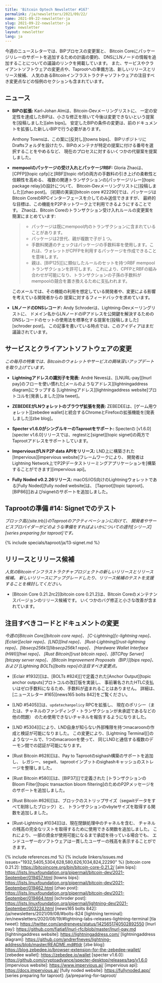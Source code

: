 ```yaml
---
title: 'Bitcoin Optech Newsletter #167'
permalink: /ja/newsletters/2021/09/22/
name: 2021-09-22-newsletter-ja
slug: 2021-09-22-newsletter-ja
type: newsletter
layout: newsletter
lang: ja
---
```

今週のニュースレターでは、BIPプロセスの変更案と、
Bitcoin Coreにパッケージリレーのサポートを追加するための計画の要約、
DNSにLNノードの情報を追加することについての議論のリンクを掲載しています。
また、サービスやクライアントソフトウェアの変更点や、Taprootへの準備方法、新しいリリースとリリース候補、
人気のあるBitcoinインフラストラクチャソフトウェアの注目すべき変更点などの恒例のセクションも含まれています。

## ニュース

- **BIPの拡張:** Karl-Johan Almは、Bitcoin-Devメーリングリストに、
  一定の安定性を達成したBIPは、小さな修正を除いて今後は変更できないという提案を[投稿しました][alm bips]。
  安定したBIPの条件の変更は、前のドキュメントを拡張した新しいBIPで行う必要があります。

    Anthony Townsは、この案に[反対し][towns bips]、
    BIPリポジトリにDraftsフォルダを設けたり、BIPのメンテナが特定の提案に付ける番号を選択することをやめるなど、
    現在のプロセスに対するいくつかの代替案を提案しました。

- **mempoolのパッケージの受け入れとパッケージRBF:** Gloria Zhaoは、
  [CPFP][topic cpfp]と[RBF][topic rbf]の両方の手数料の引き上げの柔軟性と信頼性を高める、
  複数の関連トランザクションの[パッケージリレー][topic package relay]の設計について、
  Bitcoin-Devメーリングリストに[投稿しました][zhao post]。
  [初期の実装][bitcoin core #22290]では、パッケージはBitcoin CoreのRPCインターフェースを介してのみ送信できますが、
  最終的な目標は、この機能をP2Pネットワーク上で利用できるようにすることです。
  Zhaoは、Bitcoin Coreのトランザクション受け入れルールの変更案を簡潔にまとめています:

    > - パッケージは既にmempool内のトランザクションに含まれていることがあります。
    > - パッケージは2世代、親が複数で子が１つ。
    > - 手数料関連のチェックはパッケージの手数料率を使用します。これは、ウォレットがCPFPを利用するパッケージを作成できることを意味します。
    > - 親は、[BIP125][]に類似したルールのセットを持つRBF mempoolトランザクションを許可します。
    > これにより、CPFPとRBFの組み合わせが可能になり、トランザクションの子孫の手数料がmempoolの競合を置き換えるために支払われます。

    このメールでは、その機能の利用を想定している開発者や、変更による影響を考えている開発者からの
    提案に対するフィードバックを求めています。

- **LNノードのDNSレコード:** Andy Schroderは、Lightning-Devメーリングリストに、
  ドメイン名からLNノードのIPアドレスを公開鍵を解決するためのDNSレコードのセットの使用法を標準化する提案を[投稿しました][schroder post]。
  この記事を書いている時点では、このアイディアはまだ議論されています。

## サービスとクライアントソフトウェアの変更

*この毎月の特集では、Bitcoinのウォレットやサービスの興味深いアップデートを取り上げています。*

- **Lightningアドレスの識別子を発表:**
  André Nevesは、[LNURL-pay][lnurl pay]のフローを使い慣れた[メールのようなアドレス][lightningaddress diagram]にラップする
  [Lightningアドレス][lightningaddress website]プロトコルを[発表しました][tla tweet]。

- **ZEBEDEEがLNウォレットのブラウザ拡張を発表:**
  ZEBEDEEは、[ゲーム用ウォレット][zebedee wallet]と統合するChromeとFirefoxの拡張機能を[発表しました][zbe blog]。

- **Specter v1.6.0がシングルキーのTaprootをサポート:**
  Specterの [v1.6.0][specter v1.6.0]リリースでは、regtestと[signet][topic signet]の両方でTaprootアドレスをサポートしています。

- **ImperviousがLN P2P data APIをリリース:**
  LND上に構築された[Impervious][impervious website]フレームワークにより、
  開発者はLightning Network上でP2Pデータストリーミングアプリケーションを[構築することができます][impervious api]。

- **Fully Noded v0.2.26リリース:**
  macOS/iOS向けのLightningウォレットである[Fully Noded][fully noded website]は、
  [Taproot][topic taproot]、[BIP86][]およびsignetのサポートを追加しました。

## Taprootの準備 #14: Signetでのテスト

*ブロック高{{site.trb}}のTaprootのアクティベーションに向けて、
開発者やサービスプロバイダーがどのような準備をすればよいかについての週刊[シリーズ][series preparing for taproot]です。*

{% include specials/taproot/ja/13-signet.md %}

## リリースとリリース候補

*人気のBitcoinインフラストラクチャプロジェクトの新しいリリースとリリース候補。
新しいリリースにアップグレードしたり、リリース候補のテストを支援することを検討してください。*

- [Bitcoin Core 0.21.2rc2][bitcoin core 0.21.2]は、Bitcoin Coreのメンテナンスバージョンのリリース候補です。
  いくつかのバグ修正と小さな改善が含まれています。

## 注目すべきコードとドキュメントの変更

*今週の[Bitcoin Core][bitcoin core repo]、
[C-Lightning][c-lightning repo]、[Eclair][eclair repo]、[LND][lnd repo]、
[Rust-Lightning][rust-lightning repo]、[libsecp256k1][libsecp256k1 repo]、
[Hardware Wallet Interface (HWI)][hwi repo]、
[Rust Bitcoin][rust bitcoin repo]、[BTCPay Server][btcpay server repo]、
[Bitcoin Improvement Proposals（BIP）][bips repo]、および
[Lightning BOLTs][bolts repo]の注目すべき変更点。*

- [Eclair #1932][]は、[BOLTs #824][]で定義された[Anchor Output][topic anchor outputs]プロトコルの改訂版を実装し、
  事前署名されたHTLC支払いはゼロ手数料になるため、手数料が盗まれることはありません。
  詳細は、[ニュースレター #165][news165 bolts 842]をご覧ください。

- [LND #5405][]は、`updatechanpolicy` RPCを拡張し、
  現在のポリシー（または、チャネルのファンディング・トランザクションが未承認であるなどの他の問題）
  のため使用できないチャネルを報告するようになりました。

- [LND #5304][]により、LND自身が知らない外部権限を持つmacaroonの作成と検証が可能になりました。
  この変更により、[Lightning Terminal][]のようなツールで、1つのmacaroonを使って、
  同じLNDと通信する複数のデーモン間での認証が可能になります。

- [Rust Bitcoin #628][]は、Pay to Taprootのsighash構築のサポートを追加し、
  レガシー、segwit、taprootインプットのsighashキャッシュのストレージを整理しました。

- [Rust Bitcoin #580][]は、[BIP37][]で定義された
  [トランザクションのBloom Filter][topic transaction bloom filtering]のためのP2Pメッセージをのサポートを追加しました。

- [Rust Bitcoin #626][]は、ブロックのストリップサイズ（segwitデータをすべて削除したブロック）と、
  トランザクションのvbyteサイズを取得する関数を追加しました。

- [Rust-Lightning #1034][]は、現在閉鎖処理中のチャネルを含む、
  チャネルの残高の完全なリストを取得するために使用できる関数を追加しました。
  これにより、一部の資金が使用可能になるまで承認を待っている場合でも、
  エンドユーザーのソフトウェアは一貫したユーザーの残高を表示することができます。

{% include references.md %}
{% include linkers/issues.md issues="1932,5405,5304,628,580,626,1034,824,22290" %}
[bitcoin core 0.21.2]: https://bitcoincore.org/bin/bitcoin-core-0.21.2/
[alm bips]: https://lists.linuxfoundation.org/pipermail/bitcoin-dev/2021-September/019457.html
[towns bips]: https://lists.linuxfoundation.org/pipermail/bitcoin-dev/2021-September/019462.html
[zhao post]: https://lists.linuxfoundation.org/pipermail/bitcoin-dev/2021-September/019464.html
[schroder post]: https://lists.linuxfoundation.org/pipermail/lightning-dev/2021-September/003224.html
[news165 bolts 842]: /ja/newsletters/2021/09/08/#bolts-824
[lightning terminal]: /en/newsletters/2020/08/19/#lightning-labs-releases-lightning-terminal
[tla tweet]: https://twitter.com/andreneves/status/1425651740502892550
[lnurl pay]: https://github.com/fiatjaf/lnurl-rfc/blob/master/lnurl-pay.md
[lightningaddress website]: https://lightningaddress.com/
[lightningaddress diagram]: https://github.com/andrerfneves/lightning-address/blob/master/README.md#tldr
[zbe blog]: https://blog.zebedee.io/browser-extension-for-the-zebedee-wallet/
[zebedee wallet]: https://zebedee.io/wallet
[specter v1.6.0]: https://github.com/cryptoadvance/specter-desktop/releases/tag/v1.6.0
[impervious website]: https://www.impervious.ai/
[impervious api]: https://docs.impervious.ai/
[fully noded website]: https://fullynoded.app/
[series preparing for taproot]: /ja/preparing-for-taproot/
